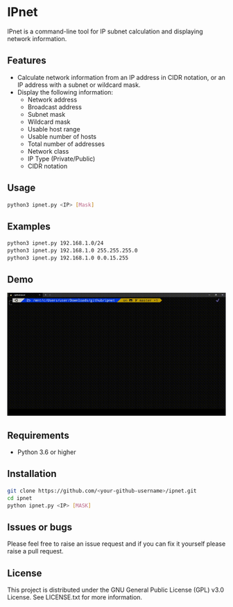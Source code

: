 # IPnet

IPnet is a command-line tool for IP subnet calculation and displaying network information.

## Features

- Calculate network information from an IP address in CIDR notation, or an IP address with a subnet or wildcard mask.
- Display the following information:
  - Network address
  - Broadcast address
  - Subnet mask
  - Wildcard mask
  - Usable host range
  - Usable number of hosts
  - Total number of addresses
  - Network class
  - IP Type (Private/Public)
  - CIDR notation

## Usage

```bash
python3 ipnet.py <IP> [Mask]
```
## Examples
```bash
python3 ipnet.py 192.168.1.0/24
python3 ipnet.py 192.168.1.0 255.255.255.0
python3 ipnet.py 192.168.1.0 0.0.15.255
```

## Demo

![Demo GIF](images/ipnet.gif)

## Requirements
* Python 3.6 or higher

## Installation
```bash
git clone https://github.com/<your-github-username>/ipnet.git
cd ipnet
python ipnet.py <IP> [MASK]
```

## Issues or bugs
Please feel free to raise an issue request and if you can fix it yourself please raise a pull request.

## License
This project is distributed under the GNU General Public License (GPL) v3.0 License. See LICENSE.txt for more information.
